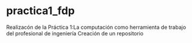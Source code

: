 # practica1_fdp
Realizacón de la Práctica 1:La computación como herramienta de trabajo del profesional de ingeniería 
Creación de un repositorio 
